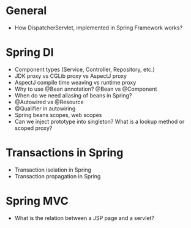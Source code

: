 # General
- How DispatcherServlet, implemented in Spring Framework works?

# Spring DI
- Component types (Service, Controller, Repository, etc.)
- JDK proxy vs CGLib proxy vs AspectJ proxy
- AspectJ compile time weaving vs runtime proxy
- Why to use @Bean annotation? @Bean vs @Component
- When do we need aliasing of beans in Spring?
- @Autowired vs @Resource
- @Qualifier in autowiring
- Spring beans scopes, web scopes
- Can we inject prototype into singleton? What is a lookup method or scoped proxy?

# Transactions in Spring
- Transaction isolation in Spring
- Transaction propagation in Spring

# Spring MVC
- What is the relation between a JSP page and a servlet?
